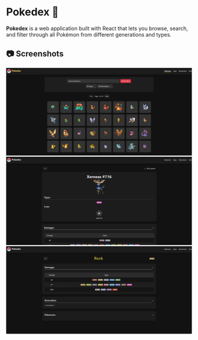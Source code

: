 # Pokedex 🧭

**Pokedex** is a web application built with React that lets you browse, search, and filter through all Pokémon from different generations and types.

## 📷 Screenshots
![Screenshot](./docs/images/1.png)
![Screenshot](./docs/images/2.png)
![Screenshot](./docs/images/3.png)